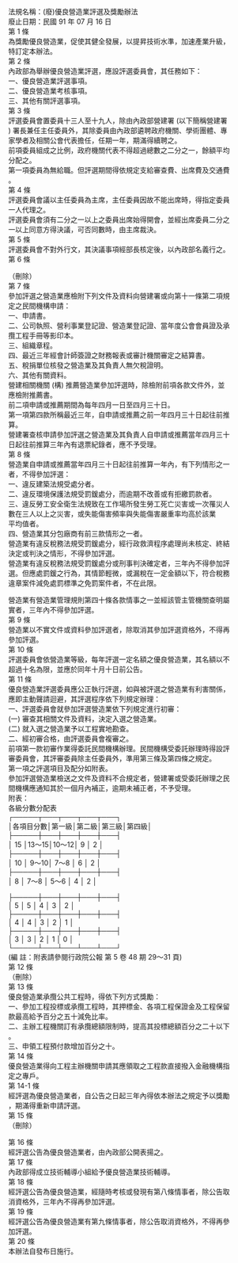 法規名稱：(廢)優良營造業評選及獎勵辦法  
廢止日期：民國 91 年 07 月 16 日  
第 1 條  
為獎勵優良營造業，促使其健全發展，以提昇技術水準，加速產業升級，  
特訂定本辦法。  
第 2 條  
內政部為舉辦優良營造業評選，應設評選委員會，其任務如下：  
一、優良營造業評選事項。  
二、優良營造業考核事項。  
三、其他有關評選事項。  
第 3 條  
評選委員會置委員十三人至十九人，除由內政部營建署 (以下簡稱營建署  
) 署長兼任主任委員外，其除委員由內政部遴聘政府機關、學術團體、專  
家學者及相關公會代表擔任，任期一年，期滿得續聘之。  
前項委員組成之比例，政府機關代表不得超過總數之二分之一，餘額平均  
分配之。  
第一項委員為無給職。但評選期間得依規定支給審查費、出席費及交通費  
。  
第 4 條  
評選委員會議以主任委員為主席，主任委員因故不能出席時，得指定委員  
一人代理之。  
評選委員會須有二分之一以上之委員出席始得開會，並經出席委員二分之  
一以上同意方得決議，可否同數時，由主席裁決。  
第 5 條  
評選委員會不對外行文，其決議事項經部長核定後，以內政部名義行之。  
第 6 條  


（刪除）  
第 7 條  
參加評選之營造業應檢附下列文件及資料向營建署或向第十一條第二項規  
定之民間機構申請：  
一、申請書。  
二、公司執照、營利事業登記證、營造業登記證、當年度公會會員證及承  
攬工程手冊等影印本。  
三、組織章程。  
四、最近三年經會計師簽證之財務報表或審計機關審定之結算書。  
五、稅捐單位核發之營造業及其負責人無欠稅證明。  
六、其他有關資料。  
營建相關機關 (構) 推薦營造業參加評選時，除檢附前項各款文件外，並  
應檢附推薦書。  
前二項申請或推薦期間為每年四月一日至四月三十日。  
第一項第四款所稱最近三年，自申請或推薦之前一年四月三十日起往前推  
算。  
營建署查核申請參加評選之營造業及其負責人自申請或推薦當年四月三十  
日起往前推算三年內有退票紀錄者，應不予受理。  
第 8 條  
營造業自申請或推薦當年四月三十日起往前推算一年內，有下列情形之一  
者，不得參加評選：  
一、違反建築法規受處分者。  
二、違反環境保護法規受罰鍰處分，而逾期不改善或有拒繳罰款者。  
三、違反勞工安全衛生法規致在工作場所發生勞工死亡災害或一次罹災人  
數在三人以上之災害，或失能傷害頻率與失能傷害嚴重率均高於該業  
平均值者。  
四、營造業其分包廠商有前三款情形之一者。  
營造業有違反稅務法規受罰鍰處分，經行政救濟程序處理尚未核定、終結  
決定或判決之情形，不得參加評選。  
營造業有違反稅務法規受罰鍰處分或刑事判決確定者，三年內不得參加評  
選。但應處罰鍰之行為，其情節輕微，或漏稅在一定金額以下，符合稅務  
違章案件減免處罰標準之免罰案件者，不在此限。  


營造業有營造業管理規則第四十條各款情事之一並經該管主管機關查明屬  
實者，三年內不得參加評選。  
第 9 條  
營造業以不實文件或資料參加評選者，除取消其參加評選資格外，不得再  
參加評選。  
第 10 條  
評選委員會依營造業等級，每年評選一定名額之優良營造業，其名額以不  
超過十名為限，並應於同年十月十日前公告。  
第 11 條  
優良營造業評選委員應公正執行評選，如與被評選之營造業有利害關係，  
應即主動聲請迴避，其評選程序依下列規定辦理：  
一、評選委員會就參加評選營造業依下列規定進行初審：  
(一) 審查其相關文件及資料，決定入選之營造業。  
(二) 就入選之營造業予以工程實地勘查。  
二、經初審合格，由評選委員會複審之。  
前項第一款初審作業得委託民間機構辦理。民間機構受委託辦理時得設評  
審委員會，其評審委員除主任委員外，準用第三條及第四條之規定。  
第一項之評選項目及配分如附表。  
參加評選營造業檢送之文件及資料不合規定者，營建署或受委託辦理之民  
間機構應通知其於一個月內補正，逾期未補正者，不予受理。  
附表：  
各級分數分配表  
┌─────┬───┬───┬───┬───┐  
│各項目分數│第一級│第二級│第三級│第四級│  
├─────┼───┼───┼───┼───┤  
│ 15 │13～15│10～12│ 9 │ 2 │  
├─────┼───┼───┼───┼───┤  
│ 10 │ 9～10│ 7～8 │ 6 │ 2 │  
├─────┼───┼───┼───┼───┤  
│ 8 │ 7～8 │ 5～6 │ 4 │ 2 │  


├─────┼───┼───┼───┼───┤  
│ 5 │ 5 │ 4 │ 3 │ 2 │  
├─────┼───┼───┼───┼───┤  
│ 4 │ 4 │ 3 │ 2 │ 1 │  
├─────┼───┼───┼───┼───┤  
│ 3 │ 3 │ 2 │ 1 │ 0 │  
└─────┴───┴───┴───┴───┘  
(編 註：附表請參閱行政院公報 第 5 卷 48 期 29～31 頁)  
第 12 條  
（刪除）  
第 13 條  
優良營造業承攬公共工程時，得依下列方式獎勵：  
一、參加工程投標或承攬工程時，其押標金、各項工程保證金及工程保留  
款最高給予百分之五十減免比率。  
二、主辦工程機關訂有承攬總額限制時，提高其投標總額百分之二十以下  
。  
三、申領工程預付款增加百分之十。  
第 14 條  
優良營造業得向工程主辦機關申請其應領取之工程款直接撥入金融機構指  
定之專戶。  
第 14-1 條  
經評選為優良營造業者，自公告之日起三年內得依本辦法之規定予以獎勵  
，期滿得重新申請評選。  
第 15 條  
（刪除）  


第 16 條  
經評選公告為優良營造業者，由內政部公開表揚之。  
第 17 條  
內政部得成立技術輔導小組給予優良營造業技術輔導。  
第 18 條  
經評選公告為優良營造業，經隨時考核或發現有第八條情事者，除公告取  
消資格外，三年內不得再參加評選。  
第 19 條  
經評選公告為優良營造業有第九條情事者，除公告取消資格外，不得再參  
加評選。  
第 20 條  
本辦法自發布日施行。  


